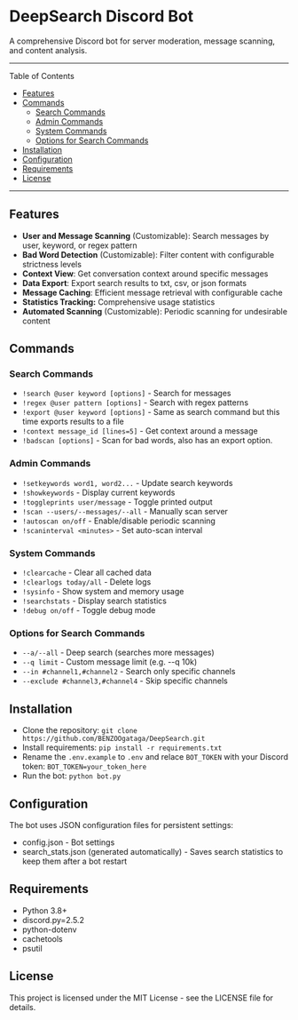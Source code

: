 # DeepSearch Discord Bot
A comprehensive Discord bot for server moderation, message scanning, and content analysis.

---
Table of Contents
- [Features](#features)
- [Commands](#commands)
  - [Search Commands](#search-commands)
  - [Admin Commands](#admin-commands)
  - [System Commands](#system-commands)
  - [Options for Search Commands](#options-for-search-commands)
- [Installation](#installation)
- [Configuration](#configuration)
- [Requirements](#requirements)
- [License](#license)
---

## Features
- **User and Message Scanning** (Customizable): Search messages by user, keyword, or regex pattern
- **Bad Word Detection** (Customizable): Filter content with configurable strictness levels
- **Context View**: Get conversation context around specific messages
- **Data Export**: Export search results to txt, csv, or json formats
- **Message Caching**: Efficient message retrieval with configurable cache
- **Statistics Tracking:** Comprehensive usage statistics
- **Automated Scanning** (Customizable): Periodic scanning for undesirable content

## Commands
### Search Commands
- `!search @user keyword [options]` - Search for messages
- `!regex @user pattern [options]` - Search with regex patterns
- `!export @user keyword [options]` - Same as search command but this time exports results to a file
- `!context message_id [lines=5]` - Get context around a message
- `!badscan [options]` - Scan for bad words, also has an export option.

### Admin Commands
- `!setkeywords word1, word2...` - Update search keywords
- `!showkeywords` - Display current keywords
- `!toggleprints user/message` - Toggle printed output
- `!scan --users/--messages/--all` - Manually scan server
- `!autoscan on/off` - Enable/disable periodic scanning
- `!scaninterval <minutes>` - Set auto-scan interval

### System Commands
- `!clearcache` - Clear all cached data
- `!clearlogs today/all` - Delete logs
- `!sysinfo` - Show system and memory usage
- `!searchstats` - Display search statistics
- `!debug on/off` - Toggle debug mode

### Options for Search Commands
- `--a/--all` - Deep search (searches more messages)
- `--q limit` - Custom message limit (e.g. --q 10k)
- `--in #channel1,#channel2` - Search only specific channels
- `--exclude #channel3,#channel4` - Skip specific channels

## Installation
- Clone the repository: `git clone https://github.com/BENZOOgataga/DeepSearch.git`
- Install requirements: `pip install -r requirements.txt`
- Rename the `.env.example` to `.env` and relace `BOT_TOKEN` with your Discord token: `BOT_TOKEN=your_token_here`
- Run the bot: `python bot.py`

## Configuration
The bot uses JSON configuration files for persistent settings:

- config.json - Bot settings
- search_stats.json (generated automatically) - Saves search statistics to keep them after a bot restart

## Requirements
- Python 3.8+
- discord.py=2.5.2
- python-dotenv
- cachetools
- psutil

## License
This project is licensed under the MIT License - see the LICENSE file for details.